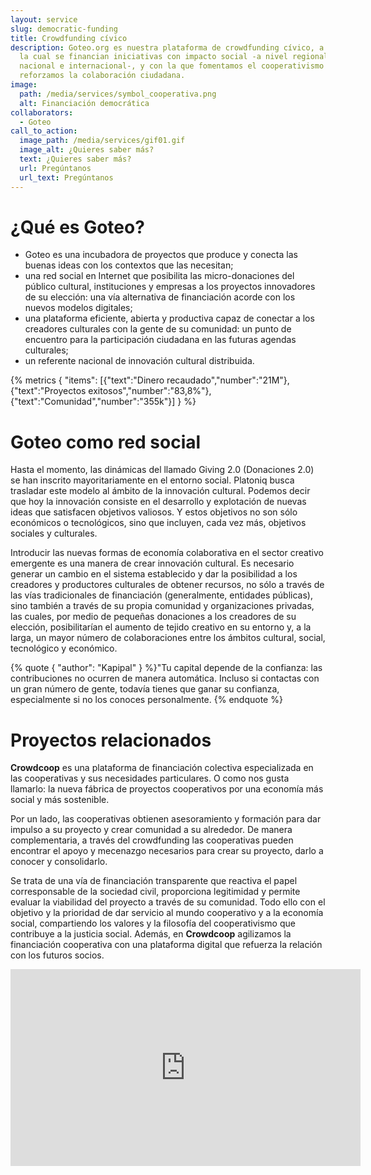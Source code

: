 ```yaml
---
layout: service
slug: democratic-funding
title: Crowdfunding cívico
description: Goteo.org es nuestra plataforma de crowdfunding cívico, a través de
  la cual se financian iniciativas con impacto social -a nivel regional,
  nacional e internacional-, y con la que fomentamos el cooperativismo y
  reforzamos la colaboración ciudadana.
image:
  path: /media/services/symbol_cooperativa.png
  alt: Financiación democrática
collaborators:
  - Goteo
call_to_action:
  image_path: /media/services/gif01.gif
  image_alt: ¿Quieres saber más?
  text: ¿Quieres saber más?
  url: Pregúntanos
  url_text: Pregúntanos
---
```

# ¿Qué es Goteo?

* Goteo es una incubadora de proyectos que produce y conecta las buenas ideas con los contextos que las necesitan;
* una red social en Internet que posibilita las micro-donaciones del público cultural, instituciones y empresas a los proyectos innovadores de su elección: una vía alternativa de financiación acorde con los nuevos modelos digitales;
* una plataforma eficiente, abierta y productiva capaz de conectar a los creadores culturales con la gente de su comunidad: un punto de encuentro para la participación ciudadana en las futuras agendas culturales;
* un referente nacional de innovación cultural distribuida.

{% metrics { "items": [{"text":"Dinero recaudado","number":"21M"},{"text":"Proyectos exitosos","number":"83,8%"},{"text":"Comunidad","number":"355k"}] } %}

# Goteo como red social

Hasta el momento, las dinámicas del llamado Giving 2.0 (Donaciones 2.0) se han inscrito mayoritariamente en el entorno social. Platoniq busca trasladar este modelo al ámbito de la innovación cultural. Podemos decir que hoy la innovación consiste en el desarrollo y explotación de nuevas ideas que satisfacen objetivos valiosos. Y estos objetivos no son sólo económicos o tecnológicos, sino que incluyen, cada vez más, objetivos sociales y culturales.

Introducir las nuevas formas de economía colaborativa en el sector creativo emergente es una manera de crear innovación cultural. Es necesario generar un cambio en el sistema establecido y dar la posibilidad a los creadores y productores culturales de obtener recursos, no sólo a través de las vías tradicionales de financiación (generalmente, entidades públicas), sino también a través de su propia comunidad y organizaciones privadas, las cuales, por medio de pequeñas donaciones a los creadores de su elección, posibilitarían el aumento de tejido creativo en su entorno y, a la larga, un mayor número de colaboraciones entre los ámbitos cultural, social, tecnológico y económico.

{% quote { "author": "Kapipal" } %}"Tu capital depende de la confianza: las contribuciones no ocurren de manera automática. Incluso si contactas con un gran número de gente, todavía tienes que ganar su confianza, especialmente si no los conoces personalmente. {% endquote %}

# Proyectos relacionados

**Crowdcoop** es una plataforma de financiación colectiva especializada en las cooperativas y sus necesidades particulares. O como nos gusta llamarlo: la nueva fábrica de proyectos cooperativos por una economía más social y más sostenible.

Por un lado, las cooperativas obtienen asesoramiento y formación para dar impulso a su proyecto y crear comunidad a su alrededor. De manera complementaria, a través del crowdfunding las cooperativas pueden encontrar el apoyo y mecenazgo necesarios para crear su proyecto, darlo a conocer y consolidarlo.

Se trata de una vía de financiación transparente que reactiva el papel corresponsable de la sociedad civil, proporciona legitimidad y permite evaluar la viabilidad del proyecto a través de su comunidad. Todo ello con el objetivo y la prioridad de dar servicio al mundo cooperativo y a la economía social, compartiendo los valores y la filosofía del cooperativismo que contribuye a la justicia social. Además, en **Crowdcoop** agilizamos la financiación cooperativa con una plataforma digital que refuerza la relación con los futuros socios.

<iframe width="560" height="315" src="https://www.youtube.com/embed/5bzfj2IkznQ?si=sMfdVTMGDF_Mr0pP" title="YouTube video player" frameborder="0" allow="accelerometer; autoplay; clipboard-write; encrypted-media; gyroscope; picture-in-picture; web-share" referrerpolicy="strict-origin-when-cross-origin" allowfullscreen></iframe>
